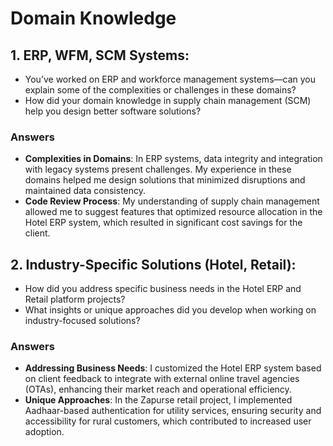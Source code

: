 # Domain Knowledge

## 1. ERP, WFM, SCM Systems:
- You’ve worked on ERP and workforce management systems—can you explain some of the complexities or challenges in these domains?
- How did your domain knowledge in supply chain management (SCM) help you design better software solutions?
### Answers
- **Complexities in Domains**: In ERP systems, data integrity and integration with legacy systems present challenges. My experience in these domains helped me design solutions that minimized disruptions and maintained data consistency.
- **Code Review Process**: My understanding of supply chain management allowed me to suggest features that optimized resource allocation in the Hotel ERP system, which resulted in significant cost savings for the client.

## 2. Industry-Specific Solutions (Hotel, Retail):
- How did you address specific business needs in the Hotel ERP and Retail platform projects?
- What insights or unique approaches did you develop when working on industry-focused solutions?
### Answers
- **Addressing Business Needs**: I customized the Hotel ERP system based on client feedback to integrate with external online travel agencies (OTAs), enhancing their market reach and operational efficiency.
- **Unique Approaches**: In the Zapurse retail project, I implemented Aadhaar-based authentication for utility services, ensuring security and accessibility for rural customers, which contributed to increased user adoption.
